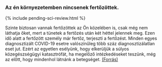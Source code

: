 ### Az én környezetemben nincsenek fertőzöttek.

{% include pending-sci-review.html %}

 Szinte biztosan vannak fertőzöttek az Ön közelében is, csak még nem láthatja őket, mert a tünetek a fertőzés után két héttel jelennek meg. Ezen idő alatt a fertőzött személy már fertőz, terjeszti a fertőzést. Minden egyes diagnosztizált COVID-19 esetre valószínűleg több száz diagnosztizálatlan eset jut. Ezért az egyetlen esélyünk, hogy elkerüljük a súlyos közegészségügyi katasztrófát, ha megelőző intézkedéseket teszünk, még az előtt, hogy mindenhol látnánk a betegséget. [(Forrás)](https://www.cnn.com/2020/03/14/health/coronavirus-asymptomatic-spread/index.html)
